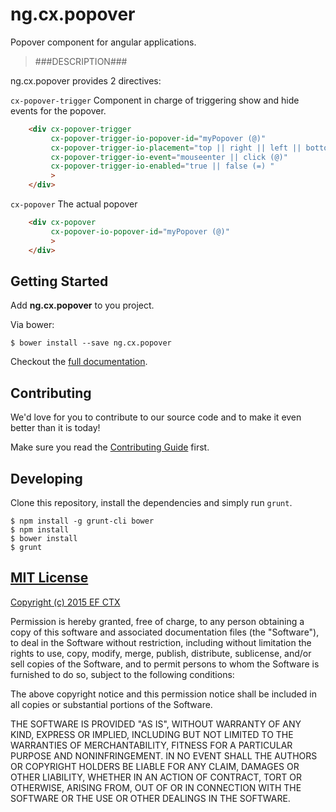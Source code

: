 # ng.cx.popover

Popover component for angular applications.

> ###DESCRIPTION###

ng.cx.popover provides 2 directives:

`cx-popover-trigger`
Component in charge of triggering show and hide events for the popover.

```html
    <div cx-popover-trigger
         cx-popover-trigger-io-popover-id="myPopover (@)"
         cx-popover-trigger-io-placement="top || right || left || bottom (@)"
         cx-popover-trigger-io-event="mouseenter || click (@)"
         cx-popover-trigger-io-enabled="true || false (=) "
         >
    </div>
```

`cx-popover`
The actual popover

```html
    <div cx-popover
         cx-popover-io-popover-id="myPopover (@)"
         >
    </div>
```

## Getting Started

Add **ng.cx.popover** to you project.

Via bower:

```
$ bower install --save ng.cx.popover
```

Checkout the [full documentation](https://github.com/ef-ctx/ng.cx.popover).

## Contributing

We'd love for you to contribute to our source code and to make it even better than it is today!

Make sure you read the [Contributing Guide](CONTRIBUTING.md) first.


## Developing

Clone this repository, install the dependencies and simply run `grunt`.

```
$ npm install -g grunt-cli bower
$ npm install
$ bower install
$ grunt
```

## [MIT License](LICENSE)

[Copyright (c) 2015 EF CTX](https://raw.githubusercontent.com/EFEducationFirstMobile/oss/master/LICENSE)

Permission is hereby granted, free of charge, to any person obtaining a copy of
this software and associated documentation files (the "Software"), to deal in
the Software without restriction, including without limitation the rights to
use, copy, modify, merge, publish, distribute, sublicense, and/or sell copies of
the Software, and to permit persons to whom the Software is furnished to do so,
subject to the following conditions:

The above copyright notice and this permission notice shall be included in all
copies or substantial portions of the Software.

THE SOFTWARE IS PROVIDED "AS IS", WITHOUT WARRANTY OF ANY KIND, EXPRESS OR
IMPLIED, INCLUDING BUT NOT LIMITED TO THE WARRANTIES OF MERCHANTABILITY, FITNESS
FOR A PARTICULAR PURPOSE AND NONINFRINGEMENT. IN NO EVENT SHALL THE AUTHORS OR
COPYRIGHT HOLDERS BE LIABLE FOR ANY CLAIM, DAMAGES OR OTHER LIABILITY, WHETHER
IN AN ACTION OF CONTRACT, TORT OR OTHERWISE, ARISING FROM, OUT OF OR IN
CONNECTION WITH THE SOFTWARE OR THE USE OR OTHER DEALINGS IN THE SOFTWARE.
